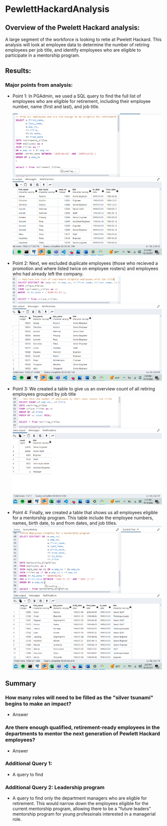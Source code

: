 # PewlettHackardAnalysis


## Overview of the Pwelett Hackard analysis: 
A large segment of the workforce is looking to retie at Pwelett Hackard. This analysis will look at employee data to determine the number of retiring employees per job title, and identify employees who are eligible to participate in a mentorship program. 

## Results: 

### Major points from analysis:

  
- Point 1: In PGAdmin, we used a SQL query to find the full list of employees who are eligible for retirement, including their employee number, name (first and last), and job title. 
 
  ![retirement](https://raw.githubusercontent.com/ecost95/PewlettHackardAnalysis/main/Retirement_titles.png)
  
- Point 2: Next, we excluded duplicate employees (those who recieved a promotion and where listed twice on employee rosters) and employees who had already left the company.
  ![Unique titles](https://raw.githubusercontent.com/ecost95/PewlettHackardAnalysis/main/Unique_Titles.png)
  
- Point 3: We created a table to give us an overview count of all retiring employees grouped by job title 
  ![Retiring titles](https://raw.githubusercontent.com/ecost95/PewlettHackardAnalysis/main/Retiring_titles.png)
  
- Point 4: Finally, we created a table that shows us all employees eligible for a mentorship program. This table include the employee numbers, names, birth date, to and from dates, and job titles. 
  ![Mentoship Eligibility](https://raw.githubusercontent.com/ecost95/PewlettHackardAnalysis/main/Mentorship_elig.png)
  
## Summary

### How many roles will need to be filled as the "silver tsunami" begins to make an impact?

- Answer

### Are there enough qualified, retirement-ready employees in the departments to mentor the next generation of Pewlett Hackard employees?
 
 - Answer
 
### Additional Query 1: 

- A query to find 


### Additional Query 2: Leadership program

- A query to find only the department managers who are eligble for retirement. This would narrow down the employees eligible for the current mentorship program, allowing there to be a "future leaders" mentorship program for young professinals interested in a managerial role. 

